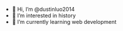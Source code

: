 - 👋 Hi, I’m @dustinluo2014
- 👀 I’m interested in history
- 🌱 I’m currently learning web development
